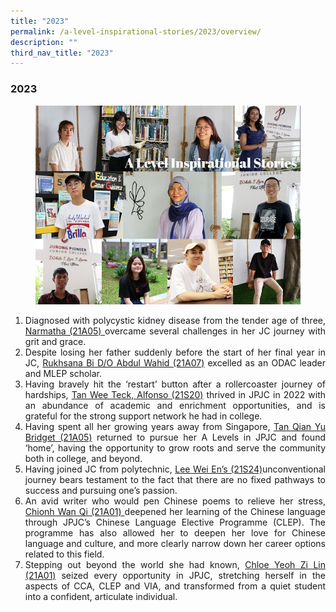 ```yaml
---
title: "2023"
permalink: /a-level-inspirational-stories/2023/overview/
description: ""
third_nav_title: "2023"
---
```

<div align=justify>

<h3><strong>2023</strong></h3>

<figure>
<img src="/images/Accomplishment/2023/A Level Inspirational Stories 2023 Landing Page Collage.jpg">
</figure>
	
<ol>
<li>Diagnosed with polycystic kidney disease from the tender age of three, <a href="/a-level-inspirational-stories/2023/Narmatha">Narmatha (21A05) </a>overcame several challenges in her JC journey with grit and grace.</li>

<li>Despite losing her father suddenly before the start of her final year in JC, <a href="/a-level-inspirational-stories/2023/Rukhsana">Rukhsana Bi D/O Abdul Wahid (21A07)</a> excelled as an ODAC leader and MLEP scholar.</li>

<li>Having bravely hit the ‘restart’ button after a rollercoaster journey of hardships, <a href="/a-level-inspirational-stories/2023/TanWeeTeckAlfronso">Tan Wee Teck, Alfonso (21S20)</a> thrived in JPJC in 2022 with an abundance of academic and enrichment opportunities, and is grateful for the strong support network he had in college.</li>	
	
<li>Having spent all her growing years away from Singapore, <a href="/a-level-inspirational-stories/2023/TanQianYuBridget">Tan Qian Yu Bridget (21A05)</a> returned to pursue her A Levels in JPJC and found ‘home’, having the opportunity to grow roots and serve the community both in college, and beyond.</li>	
	
<li>Having joined JC from polytechnic, 
<a href="/a-level-inspirational-stories/2023/LeeWeiEn">Lee Wei En’s (21S24)</a>unconventional journey bears testament to the fact that there are no fixed pathways to success and pursuing one’s passion.</li>
	
<li>An avid writer who would pen Chinese poems to relieve her stress, <a href="/a-level-inspirational-stories/2023/ChionhWanQi">Chionh Wan Qi (21A01) </a>deepened her learning of the Chinese language through JPJC’s Chinese Language Elective Programme (CLEP). The programme has also allowed her to deepen her love for Chinese language and culture, and more clearly narrow down her career options related to this field.</li>	
	
<li>Stepping out beyond the world she had known, <a href="/a-level-inspirational-stories/2023/ChloeYeohZiLin">Chloe Yeoh Zi Lin (21A01)</a> seized every opportunity in JPJC, stretching herself in the aspects of CCA, CLEP and VIA, and transformed from a quiet student into a confident, articulate individual.</li>
	

<a href="/accomplishments/students/a-level-inspirational-stories/2023/">	
	
</ol>